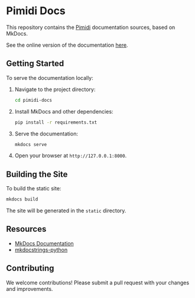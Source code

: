 # Pimidi Docs

This repository contains the [Pimidi](https://blokas.io/pimidi/) documentation sources, based on MkDocs.

See the online version of the documentation [here](https://blokas.io/pimidi/docs/).

## Getting Started

To serve the documentation locally:

1. Navigate to the project directory:

	```bash
	cd pimidi-docs
	```

2. Install MkDocs and other dependencies:

	```bash
	pip install -r requirements.txt
	```

3. Serve the documentation:

	```bash
	mkdocs serve
	```

4. Open your browser at `http://127.0.0.1:8000`.

## Building the Site

To build the static site:

```bash
mkdocs build
```

The site will be generated in the `static` directory.

## Resources

- [MkDocs Documentation](https://www.mkdocs.org)
- [mkdocstrings-python](https://mkdocstrings.github.io/python/)

## Contributing

We welcome contributions! Please submit a pull request with your changes and improvements.
